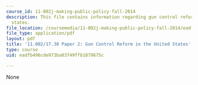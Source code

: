 ```yaml
---
course_id: 11-002j-making-public-policy-fall-2014
description: This file contains information regarding gun control reform in the united
  states.
file_location: /coursemedia/11-002j-making-public-policy-fall-2014/eadfb496cde973ba03f49ffb1879675c_MIT11_002JF14_pa2stud4.pdf
file_type: application/pdf
layout: pdf
title: '11.002/17.30 Paper 2: Gun Control Reform in the United States'
type: course
uid: eadfb496cde973ba03f49ffb1879675c

---
```

None